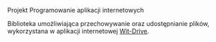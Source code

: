 Projekt Programowanie aplikacji internetowych

Biblioteka umożliwiająca przechowywanie oraz udostępnianie plików, wykorzystana w aplikacji internetowej [Wit-Drive](https://github.com/WIT-team).
